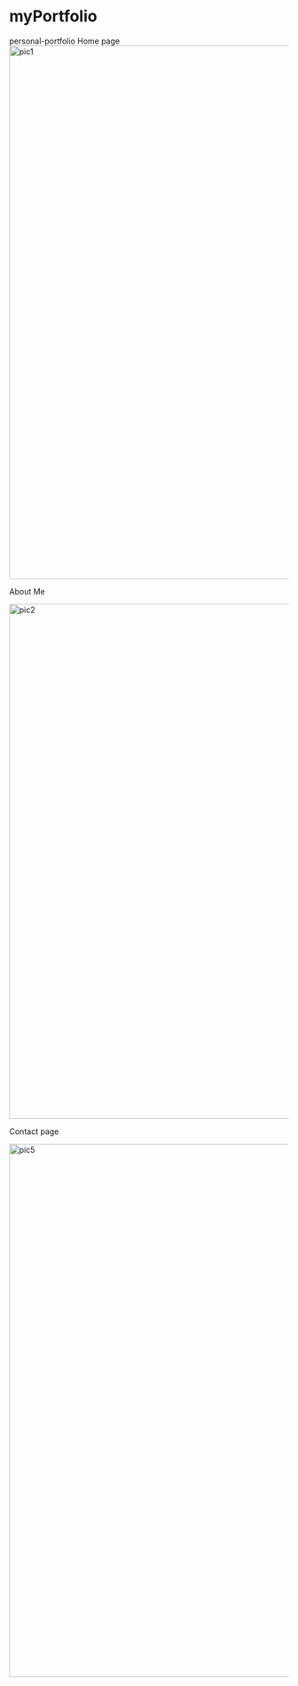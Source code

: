 # myPortfolio
personal-portfolio
Home  page
<img width="960" alt="pic1" src="https://github.com/Bsaisa/myPortfolio/assets/118982310/08f6656b-0577-456c-9dbd-49af2e6e9ed7">

About Me

<img width="927" alt="pic2" src="https://github.com/Bsaisa/myPortfolio/assets/118982310/e1769b7d-d6f5-484e-bef7-68712ffd1ed9">

 Contact page

 <img width="960" alt="pic5" src="https://github.com/Bsaisa/myPortfolio/assets/118982310/dd626f29-cc98-447b-8a6a-7ef0cc08c6fb">

 


